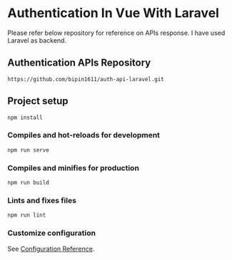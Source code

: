 # Authentication In Vue With Laravel

Please refer below repository for reference on APIs response. I have used Laravel as backend.

## Authentication APIs Repository
```
https://github.com/bipin1611/auth-api-laravel.git
```

## Project setup
```
npm install
```

### Compiles and hot-reloads for development
```
npm run serve
```

### Compiles and minifies for production
```
npm run build
```

### Lints and fixes files
```
npm run lint
```

### Customize configuration
See [Configuration Reference](https://cli.vuejs.org/config/).
